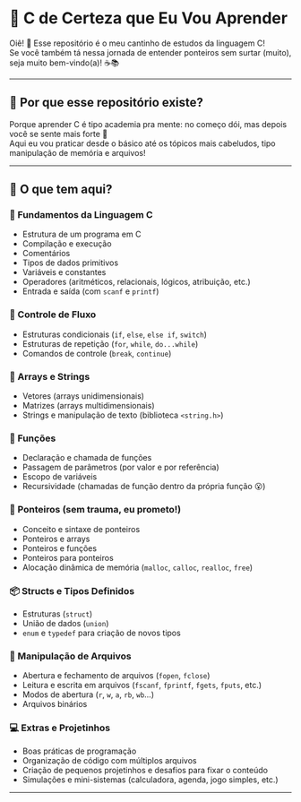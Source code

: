 # 🧠 C de Certeza que Eu Vou Aprender

Oiê! 🌼 Esse repositório é o meu cantinho de estudos da linguagem C!  
Se você também tá nessa jornada de entender ponteiros sem surtar (muito), seja muito bem-vindo(a)! ☕📚

---

## 🚀 Por que esse repositório existe?

Porque aprender C é tipo academia pra mente: no começo dói, mas depois você se sente mais forte 💪  
Aqui eu vou praticar desde o básico até os tópicos mais cabeludos, tipo manipulação de memória e arquivos!

---

## 🧩 O que tem aqui?

### 🌱 Fundamentos da Linguagem C
- Estrutura de um programa em C
- Compilação e execução
- Comentários
- Tipos de dados primitivos
- Variáveis e constantes
- Operadores (aritméticos, relacionais, lógicos, atribuição, etc.)
- Entrada e saída (com `scanf` e `printf`)

### 🧭 Controle de Fluxo
- Estruturas condicionais (`if`, `else`, `else if`, `switch`)
- Estruturas de repetição (`for`, `while`, `do...while`)
- Comandos de controle (`break`, `continue`)

### 🔁 Arrays e Strings
- Vetores (arrays unidimensionais)
- Matrizes (arrays multidimensionais)
- Strings e manipulação de texto (biblioteca `<string.h>`)

### 🧠 Funções
- Declaração e chamada de funções
- Passagem de parâmetros (por valor e por referência)
- Escopo de variáveis
- Recursividade (chamadas de função dentro da própria função 😮)

### 🎯 Ponteiros (sem trauma, eu prometo!)
- Conceito e sintaxe de ponteiros
- Ponteiros e arrays
- Ponteiros e funções
- Ponteiros para ponteiros
- Alocação dinâmica de memória (`malloc`, `calloc`, `realloc`, `free`)

### 📦 Structs e Tipos Definidos
- Estruturas (`struct`)
- União de dados (`union`)
- `enum` e `typedef` para criação de novos tipos

### 📂 Manipulação de Arquivos
- Abertura e fechamento de arquivos (`fopen`, `fclose`)
- Leitura e escrita em arquivos (`fscanf`, `fprintf`, `fgets`, `fputs`, etc.)
- Modos de abertura (`r`, `w`, `a`, `rb`, `wb`...)
- Arquivos binários

### 💻 Extras e Projetinhos
- Boas práticas de programação
- Organização de código com múltiplos arquivos
- Criação de pequenos projetinhos e desafios para fixar o conteúdo
- Simulações e mini-sistemas (calculadora, agenda, jogo simples, etc.)

---
